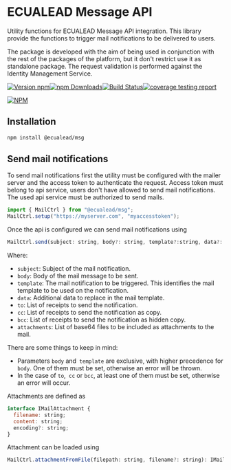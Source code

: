 # ECUALEAD Message API

Utility functions for ECUALEAD Message API integration. This library provide the functions to trigger mail notifications to be delivered to users.

The package is developed with the aim of being used in conjunction with the rest of the packages of the platform, but it don't restrict use it as standalone package. The request validation is performed against the Identity Management Service.

[![Version npm](https://img.shields.io/npm/v/@ecualead/msg.svg?style=flat-square)](https://www.npmjs.com/package/@ecualead/msg)[![npm Downloads](https://img.shields.io/npm/dm/@ecualead/msg.svg?style=flat-square)](https://npmcharts.com/compare/@ecualead/msg?minimal=true)[![Build Status](https://gitlab.com/ecualead/msg/badges/master/pipeline.svg)](https://gitlab.com/iecualead/msg)[![coverage testing report](https://gitlab.com/ecualead/msg/badges/master/coverage.svg)](https://gitlab.com/ecualead/msg/-/commits/master)

[![NPM](https://nodei.co/npm/@ecualead/msg.png?downloads=true&downloadRank=true)](https://nodei.co/npm/@ecualead/msg/)

## Installation

```bash
npm install @ecualead/msg
```

## Send mail notifications

To send mail notifications first the utility must be configured with the mailer server and the access token to authenticate the request. Access token must belong to api service, users don't have allowed to send mail notifications. The used api service must be authorized to send mails.

```js
import { MailCtrl } from "@ecualead/msg";
MailCtrl.setup("https://myserver.com", "myaccesstoken");
```

Once the api is configured we can send mail notifications using

```js
MailCtrl.send(subject: string, body?: string, template?:string, data?: any, to?: string | string[], cc?: string | string[], bcc?: string | string[], attachments?: IMailAttachment[]): Promise<void>
```

Where:

- `subject`: Subject of the mail notification.
- `body`: Body of the mail message to be sent.
- `template`: The mail notification to be triggered. This identifies the mail template to be used on the notification.
- `data`: Additional data to replace in the mail template.
- `to`: List of receipts to send the notification.
- `cc`: List of receipts to send the notification as copy.
- `bcc`: List of receipts to send the notification as hidden copy.
- `attachments`: List of base64 files to be included as attachments to the mail.

There are some things to keep in mind:

- Parameters `body` and` template` are exclusive, with higher precedence for `body`. One of them must be set, otherwise an error will be thrown.
- In the case of `to`,` cc` or `bcc`, at least one of them must be set, otherwise an error will occur.

Attachments are defined as

```js
interface IMailAttachment {
  filename: string;
  content: string;
  encoding?: string;
}
```

Attachment can be loaded using

```js
MailCtrl.attachmentFromFile(filepath: string, filename?: string): IMailAttachment;
```
